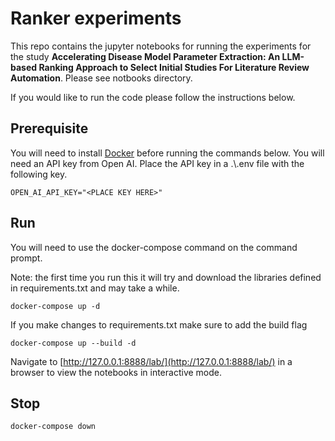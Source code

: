 # Ranker experiments

This repo contains the jupyter notebooks for running the experiments for the study **Accelerating Disease Model Parameter Extraction: An LLM-based Ranking
Approach to Select Initial Studies For Literature Review Automation**. 
Please see notbooks directory.

If you would like to run the code please follow the instructions below. 

## Prerequisite
You will need to install [Docker](https://docs.docker.com/get-docker/) before running the commands below.
You will need an API key from Open AI. Place the API key in a .\\.env file with the following key. 
```
OPEN_AI_API_KEY="<PLACE KEY HERE>"
```

## Run
You will need to use the docker-compose command on the command prompt.

Note: the first time you run this it will try and download the libraries defined in requirements.txt and may take a while. 

```
docker-compose up -d
```

If you make changes to requirements.txt make sure to add the build flag
```
docker-compose up --build -d
```

Navigate to [http://127.0.0.1:8888/lab/](http://127.0.0.1:8888/lab/) in a browser to view the notebooks in interactive mode.


## Stop
```
docker-compose down
```



